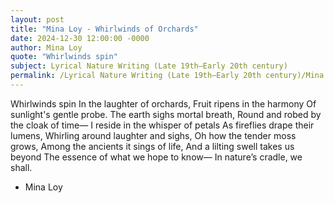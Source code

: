 ```yaml
---
layout: post
title: "Mina Loy - Whirlwinds of Orchards"
date: 2024-12-30 12:00:00 -0000
author: Mina Loy
quote: "Whirlwinds spin"
subject: Lyrical Nature Writing (Late 19th–Early 20th century)
permalink: /Lyrical Nature Writing (Late 19th–Early 20th century)/Mina Loy/Mina Loy - Whirlwinds of Orchards
---
```


Whirlwinds spin
In the laughter of orchards,
Fruit ripens in the harmony
Of sunlight's gentle probe.
The earth sighs mortal breath,
Round and robed by the cloak of time—
I reside in the whisper of petals
As fireflies drape their lumens,
Whirling around laughter and sighs,
Oh how the tender moss grows,
Among the ancients it sings of life,
And a lilting swell takes us beyond
The essence of what we hope to know—
In nature’s cradle, we shall.


- Mina Loy
